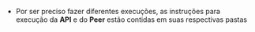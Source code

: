 * Por ser preciso fazer diferentes execuções, as instruções para execução da **API** e do **Peer** estão contidas em suas respectivas pastas
